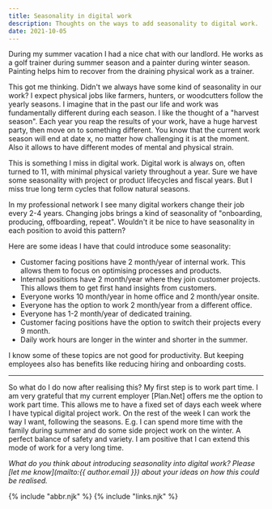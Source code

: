 ```yaml
---
title: Seasonality in digital work
description: Thoughts on the ways to add seasonality to digital work.
date: 2021-10-05
---
```

During my summer vacation I had a nice chat with our landlord. He works as a golf trainer during summer season and a painter during winter season. Painting helps him to recover from the draining physical work as a trainer.

This got me thinking. Didn't we always have some kind of seasonality in our work? I expect physical jobs like farmers, hunters, or woodcutters follow the yearly seasons. I imagine that in the past our life and work was fundamentally different during each season. I like the thought of a "harvest season". Each year you reap the results of your work, have a huge harvest party, then move on to something different. You know that the current work season will end at date x, no matter how challenging it is at the moment. Also it allows to have different modes of mental and physical strain.

This is something I miss in digital work. Digital work is always on, often turned to 11, with minimal physical variety throughout a year.  Sure we have some seasonality with project or product lifecycles and fiscal years. But I miss true long term cycles that follow natural seasons.

In my professional network I see many digital workers change their job every 2-4 years. Changing jobs brings a kind of seasonality of "onboarding, producing, offboarding, repeat".  Wouldn't it be nice to have seasonality in each position to avoid this pattern?

Here are some ideas I have that could introduce some seasonality:

- Customer facing positions have 2 month/year of internal work. This allows them to focus on optimising processes and products.
- Internal positions have 2 month/year where they join customer projects. This allows them to get first hand insights from customers.
- Everyone works 10 month/year in home office and 2 month/year onsite.
- Everyone has the option to work 2 month/year from a different office.
- Everyone has 1-2 month/year of dedicated training.
- Customer facing positions have the option to switch their projects every 9 month.
- Daily work hours are longer in the winter and shorter in the summer.


I know some of these topics are not good for productivity. But keeping employees also has benefits like reducing hiring and onboarding costs.

---

So what do I do now after realising this? My first step is to work part time. I am very grateful that my current employer [Plan.Net] offers me the option to work part time. This allows me to have a fixed set of days each week where I have typical digital project work. On the rest of the week I can work the way I want, following the seasons. E.g. I can spend more time with the family during summer and do some side project work on the winter. A perfect balance of safety and variety. I am positive that I can extend this mode of work for a very long time.

_What do you think about introducing seasonality into digital work? Please [let me know](mailto:{{ author.email }}) about your ideas on how this could be realised._

{% include "abbr.njk" %}
{% include "links.njk" %}
